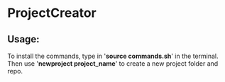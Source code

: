 # ProjectCreator

## Usage:
To install the commands, type in '**source commands.sh**' in the terminal.
Then use '**newproject project_name**' to create a new project folder and repo.